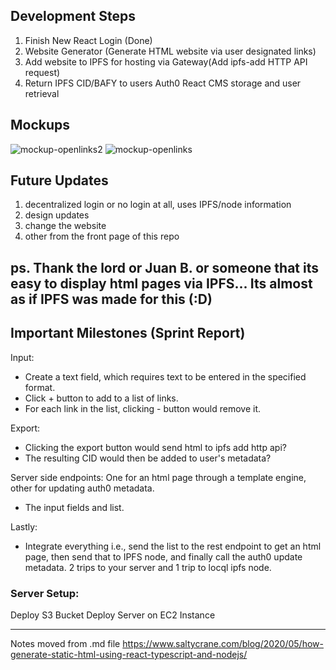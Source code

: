 
## Development Steps

1. Finish New React Login (Done)
2. Website Generator (Generate HTML website via user designated links)
3. Add website to IPFS for hosting via Gateway(Add ipfs-add HTTP API request)
4. Return IPFS CID/BAFY to users Auth0 React CMS storage and user retrieval 

## Mockups

![mockup-openlinks2](https://user-images.githubusercontent.com/30084404/166916200-287246a8-cf53-438a-814a-b4416be0f405.png)
![mockup-openlinks](https://user-images.githubusercontent.com/30084404/166916203-3128f76c-a75a-47dd-9b87-05b2b3adf7a9.png)

## Future Updates 

1. decentralized login or no login at all, uses IPFS/node information
2. design updates
3. change the website
4. other from the front page of this repo


ps. Thank the lord or Juan B. or someone that its easy to display html pages via IPFS... Its almost as if IPFS was made for this (:D)
------------------------------------------------------------------------------------------------------------------------------------------------

## Important Milestones (Sprint Report)

Input:

- Create a text field, which requires text to be entered in the specified format.
- Click + button to add to a list of links.
- For each link in the list, clicking - button would remove it.

Export:
- Clicking the export button would send html to ipfs add http api?
- The resulting CID would then be added to user's metadata?

Server side endpoints: One for an html page through a template engine, other for updating auth0 metadata.
- The input fields and list.

Lastly:
- Integrate everything i.e., send the list to the rest endpoint to get an html page, then send that to IPFS node, and finally call the auth0 update metadata. 2 trips to your server and 1 trip to locql ipfs node.

### Server Setup: 

Deploy S3 Bucket
Deploy Server on EC2 Instance

------------------------------------------------------------------------------------------------------------------------------------------------

Notes moved from .md file
https://www.saltycrane.com/blog/2020/05/how-generate-static-html-using-react-typescript-and-nodejs/
